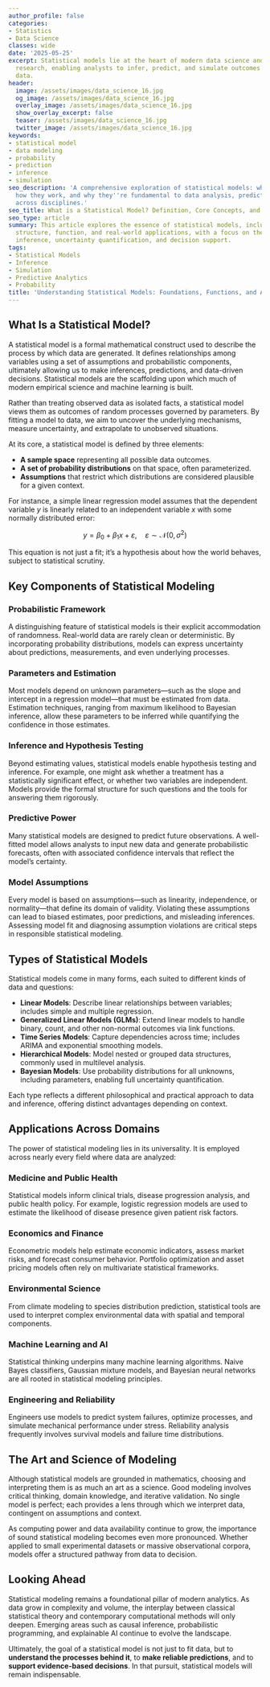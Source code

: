 ```yaml
---
author_profile: false
categories:
- Statistics
- Data Science
classes: wide
date: '2025-05-25'
excerpt: Statistical models lie at the heart of modern data science and quantitative
  research, enabling analysts to infer, predict, and simulate outcomes from structured
  data.
header:
  image: /assets/images/data_science_16.jpg
  og_image: /assets/images/data_science_16.jpg
  overlay_image: /assets/images/data_science_16.jpg
  show_overlay_excerpt: false
  teaser: /assets/images/data_science_16.jpg
  twitter_image: /assets/images/data_science_16.jpg
keywords:
- statistical model
- data modeling
- probability
- prediction
- inference
- simulation
seo_description: 'A comprehensive exploration of statistical models: what they are,
  how they work, and why they''re fundamental to data analysis, prediction, and decision-making
  across disciplines.'
seo_title: What is a Statistical Model? Definition, Core Concepts, and Applications
seo_type: article
summary: This article explores the essence of statistical models, including their
  structure, function, and real-world applications, with a focus on their role in
  inference, uncertainty quantification, and decision support.
tags:
- Statistical Models
- Inference
- Simulation
- Predictive Analytics
- Probability
title: 'Understanding Statistical Models: Foundations, Functions, and Applications'
---
```


## What Is a Statistical Model?

A statistical model is a formal mathematical construct used to describe the process by which data are generated. It defines relationships among variables using a set of assumptions and probabilistic components, ultimately allowing us to make inferences, predictions, and data-driven decisions. Statistical models are the scaffolding upon which much of modern empirical science and machine learning is built.

Rather than treating observed data as isolated facts, a statistical model views them as outcomes of random processes governed by parameters. By fitting a model to data, we aim to uncover the underlying mechanisms, measure uncertainty, and extrapolate to unobserved situations.

At its core, a statistical model is defined by three elements:

- **A sample space** representing all possible data outcomes.
- **A set of probability distributions** on that space, often parameterized.
- **Assumptions** that restrict which distributions are considered plausible for a given context.

For instance, a simple linear regression model assumes that the dependent variable $y$ is linearly related to an independent variable $x$ with some normally distributed error:

$$
y = \beta_0 + \beta_1 x + \varepsilon,\quad \varepsilon \sim \mathcal{N}(0, \sigma^2)
$$

This equation is not just a fit; it’s a hypothesis about how the world behaves, subject to statistical scrutiny.

## Key Components of Statistical Modeling

### Probabilistic Framework

A distinguishing feature of statistical models is their explicit accommodation of randomness. Real-world data are rarely clean or deterministic. By incorporating probability distributions, models can express uncertainty about predictions, measurements, and even underlying processes.

### Parameters and Estimation

Most models depend on unknown parameters—such as the slope and intercept in a regression model—that must be estimated from data. Estimation techniques, ranging from maximum likelihood to Bayesian inference, allow these parameters to be inferred while quantifying the confidence in those estimates.

### Inference and Hypothesis Testing

Beyond estimating values, statistical models enable hypothesis testing and inference. For example, one might ask whether a treatment has a statistically significant effect, or whether two variables are independent. Models provide the formal structure for such questions and the tools for answering them rigorously.

### Predictive Power

Many statistical models are designed to predict future observations. A well-fitted model allows analysts to input new data and generate probabilistic forecasts, often with associated confidence intervals that reflect the model’s certainty.

### Model Assumptions

Every model is based on assumptions—such as linearity, independence, or normality—that define its domain of validity. Violating these assumptions can lead to biased estimates, poor predictions, and misleading inferences. Assessing model fit and diagnosing assumption violations are critical steps in responsible statistical modeling.

## Types of Statistical Models

Statistical models come in many forms, each suited to different kinds of data and questions:

- **Linear Models**: Describe linear relationships between variables; includes simple and multiple regression.
- **Generalized Linear Models (GLMs)**: Extend linear models to handle binary, count, and other non-normal outcomes via link functions.
- **Time Series Models**: Capture dependencies across time; includes ARIMA and exponential smoothing models.
- **Hierarchical Models**: Model nested or grouped data structures, commonly used in multilevel analysis.
- **Bayesian Models**: Use probability distributions for all unknowns, including parameters, enabling full uncertainty quantification.

Each type reflects a different philosophical and practical approach to data and inference, offering distinct advantages depending on context.

## Applications Across Domains

The power of statistical modeling lies in its universality. It is employed across nearly every field where data are analyzed:

### Medicine and Public Health

Statistical models inform clinical trials, disease progression analysis, and public health policy. For example, logistic regression models are used to estimate the likelihood of disease presence given patient risk factors.

### Economics and Finance

Econometric models help estimate economic indicators, assess market risks, and forecast consumer behavior. Portfolio optimization and asset pricing models often rely on multivariate statistical frameworks.

### Environmental Science

From climate modeling to species distribution prediction, statistical tools are used to interpret complex environmental data with spatial and temporal components.

### Machine Learning and AI

Statistical thinking underpins many machine learning algorithms. Naive Bayes classifiers, Gaussian mixture models, and Bayesian neural networks are all rooted in statistical modeling principles.

### Engineering and Reliability

Engineers use models to predict system failures, optimize processes, and simulate mechanical performance under stress. Reliability analysis frequently involves survival models and failure time distributions.

## The Art and Science of Modeling

Although statistical models are grounded in mathematics, choosing and interpreting them is as much an art as a science. Good modeling involves critical thinking, domain knowledge, and iterative validation. No single model is perfect; each provides a lens through which we interpret data, contingent on assumptions and context.

As computing power and data availability continue to grow, the importance of sound statistical modeling becomes even more pronounced. Whether applied to small experimental datasets or massive observational corpora, models offer a structured pathway from data to decision.

## Looking Ahead

Statistical modeling remains a foundational pillar of modern analytics. As data grow in complexity and volume, the interplay between classical statistical theory and contemporary computational methods will only deepen. Emerging areas such as causal inference, probabilistic programming, and explainable AI continue to evolve the landscape.

Ultimately, the goal of a statistical model is not just to fit data, but to **understand the processes behind it**, to **make reliable predictions**, and to **support evidence-based decisions**. In that pursuit, statistical models will remain indispensable.
